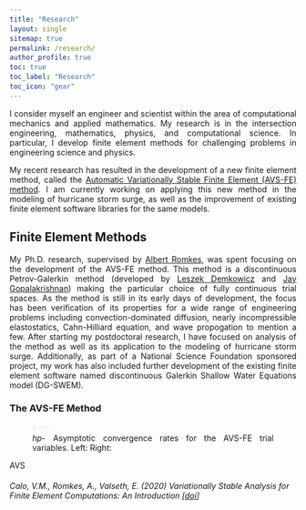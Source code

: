 ```yaml
---
title: "Research"
layout: single
sitemap: true
permalink: /research/
author_profile: true
toc: true
toc_label: "Research"
toc_icon: "gear"
---
```


<p style="text-align: justify">
I consider myself an engineer and scientist within the area of computational mechanics and applied mathematics. 
My research is in the intersection engineering, mathematics, physics, and computational science. In particular, I develop finite element methods for challenging problems in engineering science and physics. 
</p>

<p style="text-align: justify">
My recent research has resulted in the development of a new finite element method, called the <a href="https://link.springer.com/chapter/10.1007/978-3-030-41800-7_2">Automatic Variationally Stable Finite Element (AVS-FE) method</a>.
I am currently working on applying this new method in the modeling of hurricane storm surge, as well as the improvement of existing finite element software 
libraries for the same models.
</p>

## Finite Element Methods

<p style="text-align: justify">
My Ph.D. research, supervised by <a href="https://www.sdsmt.edu/Directories/Personnel/Romkes,-Albert/">Albert Romkes</a>, was spent focusing on the 
development of the AVS-FE method. This method is a discontinuous Petrov-Galerkin method (developed by <a href="https://users.oden.utexas.edu/~leszek/">Leszek Demkowicz</a> and <a href="http://web.pdx.edu/~gjay/">Jay Gopalakrishnan</a>) making the particular choice of fully continuous trial spaces. 
As the method is still in its early days of development, the focus has been verification of its properties for a wide range of engineering problems 
including convection-dominated diffusion, nearly incompressible elastostatics, Cahn-Hilliard equation, and wave propogation to mention a few.
After starting my postdoctoral research, I have focused on analysis of the method as well as its application to the modeling of hurricane storm surge. 
Additionally, as part of a National Science Foundation sponsored project, my work has also included further development of the existing finite element software
named discontinuous Galerkin Shallow Water Equations model (DG-SWEM).
</p>

### The AVS-FE Method

<figure>
  <img src="/assets/images/l2_err_q.eps"  width="5px" height="10px"> <img src="/assets/images/l2_err_u.pdf"  width="20px" height="10px"> 
  <figcaption style="text-align: justify"> <em>hp</em>- Asymptotic convergence rates for the AVS-FE trial variables. Left:  Right: </figcaption>
</figure>

<p style="text-align: justify">
AVS
</p>

###### Calo, V.M., Romkes, A., Valseth, E. (2020) Variationally Stable Analysis for Finite Element Computations: An Introduction  [[doi](https://doi.org/10.1007/978-3-030-41800-7)]
